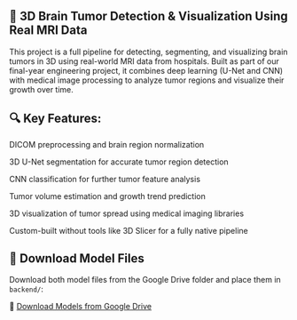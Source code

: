 ## 🧠 3D Brain Tumor Detection & Visualization Using Real MRI Data
This project is a full pipeline for detecting, segmenting, and visualizing brain tumors in 3D using real-world MRI data from hospitals. Built as part of our final-year engineering project, it combines deep learning (U-Net and CNN) with medical image processing to analyze tumor regions and visualize their growth over time.

## 🔍 Key Features:
DICOM preprocessing and brain region normalization

3D U-Net segmentation for accurate tumor region detection

CNN classification for further tumor feature analysis

Tumor volume estimation and growth trend prediction

3D visualization of tumor spread using medical imaging libraries

Custom-built without tools like 3D Slicer for a fully native pipeline

## 🧠 Download Model Files

Download both model files from the Google Drive folder and place them in `backend/`:

🔗 [Download Models from Google Drive](https://drive.google.com/drive/folders/1J9GKQz-8XNQBunTyKno4MJHIPSUE54qT?usp=sharing)
